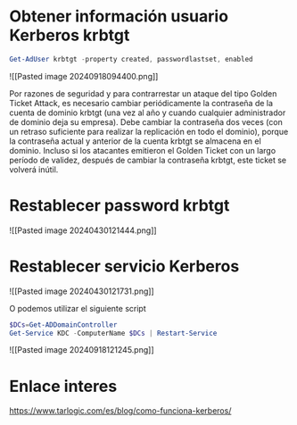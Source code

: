 # Obtener información usuario Kerberos krbtgt
```Powershell
Get-AdUser krbtgt -property created, passwordlastset, enabled
```
![[Pasted image 20240918094400.png]]

Por razones de seguridad y para contrarrestar un ataque del tipo Golden Ticket Attack, es necesario cambiar periódicamente la contraseña de la cuenta de dominio krbtgt (una vez al año y cuando cualquier administrador de dominio deja su empresa). Debe cambiar la contraseña dos veces (con un retraso suficiente para realizar la replicación en todo el dominio), porque la contraseña actual y anterior de la cuenta krbtgt se almacena en el dominio. Incluso si los atacantes emitieron el Golden Ticket con un largo período de validez, después de cambiar la contraseña krbtgt, este ticket se volverá inútil.

# Restablecer password krbtgt
![[Pasted image 20240430121444.png]]

# Restablecer servicio Kerberos
![[Pasted image 20240430121731.png]]

O podemos utilizar el siguiente script
```PowerShell
$DCs=Get-ADDomainController
Get-Service KDC -ComputerName $DCs | Restart-Service
```
![[Pasted image 20240918121245.png]]

# Enlace interes
https://www.tarlogic.com/es/blog/como-funciona-kerberos/

